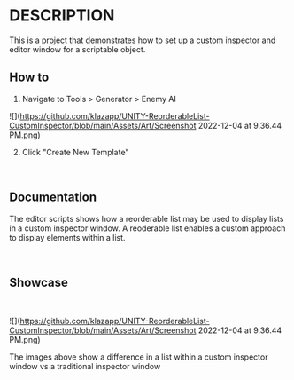 # DESCRIPTION


This is a project that demonstrates how to set up a custom inspector and editor window for a scriptable object.


## How to
1) Navigate to Tools > Generator > Enemy AI

![](https://github.com/klazapp/UNITY-ReorderableList-CustomInspector/blob/main/Assets/Art/Screenshot 2022-12-04 at 9.36.44 PM.png)

2) Click "Create New Template"

<br />

## Documentation

The editor scripts shows how a reorderable list may be used to display lists in a custom inspector window. A reoderable list enables a custom approach to display elements within a list.

<br />

## Showcase

<br />

![](https://github.com/klazapp/UNITY-ReorderableList-CustomInspector/blob/main/Assets/Art/Screenshot 2022-12-04 at 9.36.44 PM.png)

The images above show a difference in a list within a custom inspector window vs a traditional inspector window

<br />
